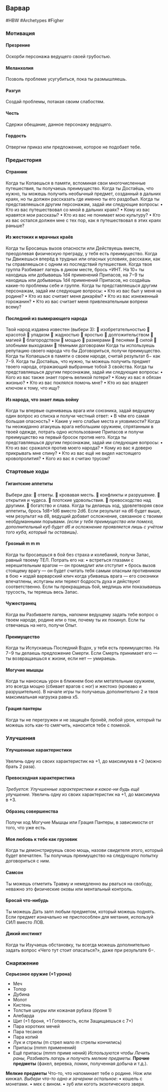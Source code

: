 ## **Варвар**

#HBW #Archetypes #Figher 
### **Мотивация**

#### **Презрение** 
Оскорби персонажа ведущего своей грубостью.

#### **Меланхолия** 
Позволь проблеме усугубиться, пока ты размышляешь. 

#### **Разгул** 
Создай проблемы, потакая своим слабостям. 

#### **Честь** 
Сдержи обещание, данное персонажу ведущего. 

#### **Гордость** 
Отвергни приказ или предложение, которое не подобает тебе.

### **Предыстория**

#### **Странник** 
Когда ты Копаешься в памяти, вспоминая свои многочисленные путешествия, ты получаешь преимущество. 
Когда ты Достаёшь, что нужно, ты можешь получить необычный предмет, созданный в дальних краях, но ты должен рассказать где именно ты его раздобыл. 
Когда ты представляешься другим персонажам, задай им следующие вопросы: 
• Кто из вас путешествовал со мной в дальних краях? 
• Кому из вас нравятся мои рассказы? 
• Кто из вас не понимает мою культуру? 
• Кто из вас остался должен мне с тех пор, как я путешествовал в этих краях раньше?

#### **Из жестоких и мрачных краёв** 
Когда ты Бросаешь вызов опасности или Действуешь вместе, преодолевая физическую преграду, у тебя есть преимущество.
Когда ты Движешься вперёд в трудных или опасных условиях, расскажи, как ты справляешься с одним из последствий путешествия. 
Когда твоя группа Разбивает лагерь в диком месте, брось +ИНТ. На 10+ ты находишь или добываешь 1d4 применений Припасов, на 7−9 ты находишь или добываешь 1d4 применений Припасов, но создаёшь какие-то проблемы себе и группе. 
Когда ты представляешься другим персонажам, задай им следующие вопросы: 
• Кто из вас был у меня на родине? 
• Кто из вас считает меня дикарём? 
• Кто из вас изнеженный горожанин? 
• Кто из вас считает меня привлекательным вопреки всему?

#### **Последний из вымирающего народа** 
Твой народ издавна известен (выбери 3): 
 изобретательностью 
 красотой 
 упадком 
 жадностью 
 яростью 
 долгожительством 
 магией 
 благородством 
 мощью 
 размерами 
 песнями 
 силой 
 злобными выходками 
 тёмными договорами 
Когда ты используешь репутацию своего народа что бы Договориться, получи преимущество. 
Когда ты Копаешься в памяти о своем народе, считай результат 6− как 7−9. 
Когда ты Достаёшь, что нужно, ты можешь получить предмет твоего народа, отражающий выбранные тобой 3 свойства. 
Когда ты представляешься другим персонажам, задай им следующие вопросы: 
• Кого из вас также знает горечь великой потери? 
• Кому из вас я обязан жизнью? 
• Кто из вас поклялся помочь мне? 
• Кто из вас владеет ключом к тому, что ищу?

#### **Из народа, что знает лишь войну** 
Когда ты впервые оцениваешь врага или союзника, задай ведущему один вопрос из списка и получи честный ответ: 
• В чём его самая большая опасность? 
• Какие у него слабые места и уязвимости? 
Когда ты неожиданно атакуешь врага небольшим оружием, спрятанным в твоей одежде, потрать одно использование Припасов и получи преимущество на первый бросок против него. 
Когда ты представляешься другим персонажам, задай им следующие вопросы: 
• Кто из вас сражался против моего народа? 
• Кому из вас я доверю прикрывать мне спину? 
• Кто из вас ещё не видел настоящего кровопролития? 
• Кого из вас я считаю трусом?

### **Стартовые ходы**

#### **Гигантские аппетиты** 
Выбери два: 
 ответы. 
 кровавая месть. 
 конфликты и разрушение. 
 открытия и чудеса. 
 плотские удовольствия. 
 превосходство над другими. 
 богатство и слава. 
Когда ты делаешь ход, удовлетворяя свои аппетиты, брось 1d8+1d6 вместо 2d6. Если результат на d6 будет выше, чем результат на d8, ведущий добавит осложнение, связанное с твоими необдуманными порывами. 
*(если у тебя преимущество или помеха, дополнительный куб будет d6 и осложнение проявляется лишь с учётом того куба, который ты оставишь)*.

#### **Грозный** m m m 
Когда ты бросаешься в бой без страха и колебаний, получи Запас, равный твоему ТЕЛ. 
Потрать его на: 
• встреться глазами с нерешительным врагом — он промедлит или отступит 
• брось вызов стоящему врагу — он будет считать тебя самым опасным противником в бою 
• издай варварский клич когда убиваешь врага — его союзники впечатлены, испуганы или теряют бодрость духа и действуют соответственно. 
Если ты прекращаешь бой, медлишь или показываешь трусость, ты теряешь весь Запас.

#### **Чужестранец** 
Когда вы Разбиваете лагерь, напомни ведущему задать тебе вопрос о твоем народе, родине или о том, почему ты их покинул. Если ты отвечаешь на него, получи Опыт.

#### **Преимущество** 
Когда ты Испускаешь Последний Вздох, у тебя есть преимущество. На 7−9 ты делаешь предложение Смерти. Если Смерть принимает его — ты возвращаешься к жизни, если нет — умираешь.

#### **Могучие мышцы** 
Когда ты наносишь урон в ближнем бою или метательным оружием, это всегда мощно (сбивает врагов с ног) и жестоко (кроваво и разрушительно). В начале игры ты получаешь дополнительно 2 и твоя максимальная нагрузка равна x5.

#### **Грация пантеры**
Когда ты не перегружен и не защищён бронёй, любой урон, который ты можешь хоть как-то смягчить, наносится тебе с помехой.

### **Улучшения**

#### **Улучшенные характеристики** 
Увеличь одну из своих характеристик на +1, до максимума в +2 (можно брать 2 раза).

#### **Превосходная характеристика** 
*Требуется: Улучшенные характеристики и какое-ни будь ещё улучшение.* 
Увеличь одну из своих характеристик на +1, до максимума в +3.

#### **Образец совершенства** 
Получи ход Могучие Мышцы или Грация Пантеры, в зависимости от того, что уже есть.

#### **Моя любовь к тебе как грузовик** 
Когда ты демонстрируешь свою мощь, назови свидетеля этого, который будет впечатлен. Ты получишь преимущество на следующую попытку договориться с ним.

#### **Самсон** 
Ты можешь отметить Травму и немедленно вы рваться на свободу, неважно это физические оковы или ментальный контроль.

#### **Бросай что-нибудь** 
Ты можешь Дать залп любым предметом, который можешь поднять. Если предмет изначально не приспособлен для метания, используй СИЛ вместо ЛОВ.

#### **Дикий инстинкт** 
Когда ты Изучаешь обстановку, ты всегда можешь дополнительно задать вопрос «Чего тут стоит опасаться?», даже при результате 6−.

### **Снаряжение**

**Серьезное оружие (+1 урона)** 
- Меч 
- Топор 
- Дубина 
- Молот 
- Кистень 
- Толстые шкуры или кожаная рубаха (броня 1)
- Алебарда 
- Щит (+1 броня, +1 Готовность, если Защищаешься с 7+) 
- Пара коротких мечей 
- Пара тесаков 
- Пара копий 
- Лук и стрелы (m стрел мало m стрелы кончились) 
- Припасы (mmm применений) 
- Ещё припасы (mmm приме нений)
*Используются чтобы Лечить раны, Разбивать лагерь и получать мелкие предметы.*
**Прочие предметы** (факел, веревка, ломик, полученная добыча и т.д.).

**Мелкие предметы**
Что-то, что напоминает тебе о родине. 
Нож или кинжал. 
*Выбери что-то одно и зачеркни остальное*: 
• кошель с монетами. 
• мех с вином. 
• зуб или коготь экзотического зверя.